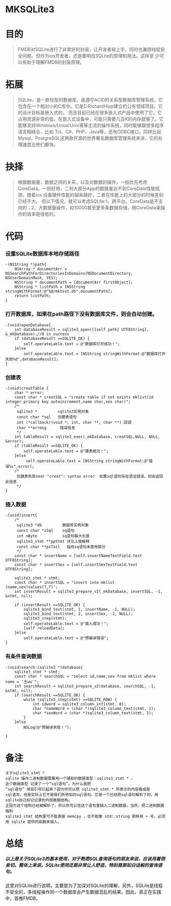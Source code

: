 # MKSQLite3

# 目的
>FMDB对SQLite进行了非常好的封装，让开发者易上手，同时也兼顾线程安全问题。但作为ios开发者，还是要明白SQLite的原理和用法。这样至
少可以有助于理解FMDB的封装原理。

# 拓展
>SQLite，是一款轻型的数据库，是遵守ACID的关系型数据库管理系统，它包含在一个相对小的C库中。它是D.RichardHipp建立的公有领域项目。它的设计目标是嵌入式的，
而且目前已经在很多嵌入式产品中使用了它，它占用资源非常的低，在嵌入式设备中，可能只需要几百K的内存就够了。它能够支持Windows/Linux/Unix等等主流的操作系统，同时能够跟很多程序语言相结合，比如 Tcl、C#、PHP、Java等，还有ODBC接口，同样比起Mysql、PostgreSQL这两款开源的世界著名数据库管理系统来讲，它的处理速度比他们都快。

# 抉择
>根据数据量，数据之间的关系，以及对数据的操作，一般优先考虑CoreData。一则好用，二则大部分App的数据量达不到CoreData性能瓶颈。随着ios 设备硬件性能的越来越好，二者在性能上的大部分的时候差别已经不大。
但以下情况，就可以考虑SQLite:1、跨平台。CoreData是不支持的；2、大数据量操作，如10000甚至更多条数据存储，用CoreData来操作的效率是很低的。

# 代码

### 设置SQLite数据库本地存储路径

    -(NSString *)path{
        NSArray * documentArr = NSSearchPathForDirectoriesInDomains(NSDocumentDirectory, NSUserDomainMask, YES);
        NSString * documentPath = [documentArr firstObject];
        NSString * listPath = [NSString stringWithFormat:@"%@/mktest.db",documentPath];
        return listPath;
    }


### 打开数据库，如果在path路径下没有数据库文件，则会自动创建。
    -(void)openDatabase{
        int databaseResult = sqlite3_open([[self path] UTF8String], &_mkDatabase);//0 is success
        if (databaseResult ==SQLITE_OK) {
            self.operateLable.text = @"数据库打开成功！";
        }else
            self.operateLable.text = [NSString stringWithFormat:@"数据库打开失败%d",databaseResult];
    }

### 创建表
    -(void)creatTable {
        char * error;
        const char * creatSQL = "create table if not exists mklist(id integer primary key autoincrement,name char,sex char)";
        /*
         sqlite3 *         sqlite3实例对象
         const char *sql   创建表语句
         int (*callback)(void *, int, char **, char **) 回调
         char **errmsg      错误信息
         */
        int tableResult = sqlite3_exec(_mkDatabase, creatSQL,NULL, NULL, &error);
        if (tableResult ==SQLITE_OK) {
            self.operateLable.text = @"建表成功！";
        }else
             self.operateLable.text = [NSString stringWithFormat:@"错误%s",error];
        /*
         创建表失败near "creat": syntax error  如果sql语句存在语法错误，则会返回此信息
         */
    }


### 插入数据

    -(void)insert{
        /*
         sqlite3 *db         数据库实例对象
         const char *zSql    sq语句
         int nByte           sq语句最大长度 
         sqlite3_stmt **ppStmt 详见上面解释
         const char **pzTail   指向sq语句未使用部分
         */
        const char * insertName = [self.insertNameTextField.text UTF8String];
        const char * insertSex = [self.insertSexTextField.text UTF8String];

        sqlite3_stmt * stmt;
        const char * insertSQL = "insert into mklist (name,sex)values(?,?)";
        int insertResult = sqlite3_prepare_v2(_mkDatabase, insertSQL, -1, &stmt, nil);

        if (insertResult ==SQLITE_OK) {
            sqlite3_bind_text(stmt, 1, insertName, -1, NULL);
            sqlite3_bind_text(stmt, 2, insertSex, -1, NULL);
            sqlite3_step(stmt);
            self.operateLable.text = @"插入成功！";
            [self reloadData];
        }else
            self.operateLable.text = @"预编译错误";
    }



### 有条件查询数据
    -(void)search:(sqlite3 *)database{
        sqlite3_stmt * stmt;
        const char * searchSQL = "select id,name,sex from mklist where name = '王wu'";
        int searchResult = sqlite3_prepare_v2(database, searchSQL, -1, &stmt, nil);
        if (searchResult ==SQLITE_OK) {
            while (sqlite3_step(stmt) ==SQLITE_ROW) {
                int idword = sqlite3_column_int(stmt, 0);
                char *nameWord = (char *)sqlite3_column_text(stmt, 1);
                char *sexWord = (char *)sqlite3_column_text(stmt, 2);
            }
        }else
            NSLog(@"预编译失败！");

    }

# 备注
    关于sqlite3_stmt *
    sqlite 操作二进制数据需要用一个辅助的数据类型：sqlite3_stmt * 。
    这个数据类型 记录了一个“sql语句”。为什么我把
    “sql语句” 用双引号引起来？因为你可以把 sqlite3_stmt * 所表示的内容看成是
    sql语句，但是实际上它不是我们所熟知的sql语句。它是一个已经把sql语句解析了的、用sqlite自己标记记录的内部数据结构。
    正因为这个结构已经被解析了，所以你可以往这个语句里插入二进制数据。当然，把二进制数据插到
    sqlite3_stmt 结构里可不能直接 memcpy ，也不能像 std::string 那样用 + 号。必须用 sqlite 提供的函数来插入。


# 总结
##### 以上是关于SQLite3的基本使用，对于熟悉SQL查询语句的朋友来说，应该用着很亲切。整体上来说，SQLite使用还是非常让人舒适，特别是那如白话般的查询语句。
这里对SQLite进行说明，主要是为了加深对SQLite的理解，另外，SQLite是线程不安全的，多线程操作同一个数据库会产生数据混乱的结果。因此，真正在实践中，首推FMDB。















